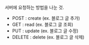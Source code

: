 서버에 요청하는 방법을 나눈 것.
- POST : create (ex.  블로그 글 추가)
- GET : read (ex.  블로그 글 조회)
- PUT : update (ex.  블로그 글 수정)
- DELETE : delete (ex.  블로그 글 삭제)